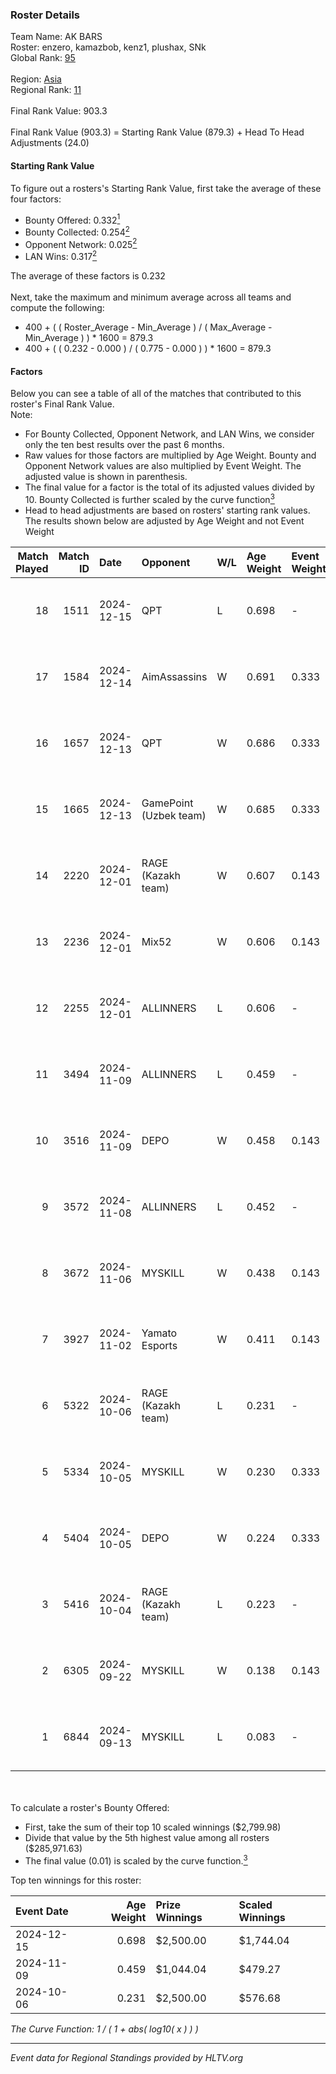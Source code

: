 ### Roster Details<br />
Team Name: AK BARS<br />
Roster: enzero, kamazbob, kenz1, plushax, SNk<br />
Global Rank: [95](../../standings_global_2025_02_28.md)<br />
<br />
Region: [Asia]( ../../standings_asia_2025_02_28.md)<br />
Regional Rank: [11]( ../../standings_asia_2025_02_28.md)<br />
<br />
Final Rank Value:  903.3<br />
<br />
Final Rank Value (903.3) = Starting Rank Value (879.3) + Head To Head Adjustments (24.0)<br />

#### Starting Rank Value<br />
To figure out a rosters's Starting Rank Value, first take the average of these four factors:<br />
- Bounty Offered: 0.332[<sup>1</sup>](#table2)
- Bounty Collected: 0.254[<sup>2</sup>](#table1)
- Opponent Network: 0.025[<sup>2</sup>](#table1)
- LAN Wins: 0.317[<sup>2</sup>](#table1)

The average of these factors is 0.232<br />
<br />
Next, take the maximum and minimum average across all teams and compute the following:<br />
- 400 + ( ( Roster_Average - Min_Average ) / ( Max_Average - Min_Average ) ) * 1600 = 879.3
- 400 + ( ( 0.232 - 0.000 ) / ( 0.775 - 0.000 ) ) * 1600 = 879.3


#### Factors<br />
Below you can see a table of all of the matches that contributed to this roster's Final Rank Value.<br />
Note:<br />

- For Bounty Collected, Opponent Network, and LAN Wins, we consider only the ten best results over the past 6 months.
- Raw values for those factors are multiplied by Age Weight. Bounty and Opponent Network values are also multiplied by Event Weight. The adjusted value is shown in parenthesis.
- The final value for a factor is the total of its adjusted values divided by 10. Bounty Collected is further scaled by the curve function[<sup>3</sup>](#curveFunction)
- Head to head adjustments are based on rosters' starting rank values. The results shown below are adjusted by Age Weight and not Event Weight
<span id="table1"></span><br />


| Match Played | Match ID | Date       | Opponent               | W/L | Age Weight | Event Weight | Bounty Collected | Opponent Network | LAN Wins  | H2H Adj. | Roster                                |
| -: | -: | :- | :- | :- | :- | :- | :- | :- | :- | -: | :- |
|           18 |     1511 | 2024-12-15 | QPT                    | L   | 0.698      | -            | -                | -                | -         |    -4.00 | enzero, kamazbob, kenz1, plushax, SNk |
|           17 |     1584 | 2024-12-14 | AimAssassins           | W   | 0.691      | 0.333        | 0.005 (0.001)    | 0.258 (0.059)    | 1 (0.691) |    13.78 | enzero, kamazbob, kenz1, plushax, SNk |
|           16 |     1657 | 2024-12-13 | QPT                    | W   | 0.686      | 0.333        | 0.036 (0.008)    | 0.376 (0.086)    | 1 (0.686) |    18.09 | enzero, kamazbob, kenz1, plushax, SNk |
|           15 |     1665 | 2024-12-13 | GamePoint (Uzbek team) | W   | 0.685      | 0.333        | -                | 0.042 (0.010)    | 1 (0.685) |     4.65 | enzero, kamazbob, kenz1, plushax, SNk |
|           14 |     2220 | 2024-12-01 | RAGE (Kazakh team)     | W   | 0.607      | 0.143        | 0.006 (0.001)    | 0.196 (0.017)    | 0 (0.000) |     8.86 | enzero, kamazbob, kenz1, plushax, SNk |
|           13 |     2236 | 2024-12-01 | Mix52                  | W   | 0.606      | 0.143        | 0.002 (0.000)    | 0.068 (0.006)    | 0 (0.000) |     7.37 | enzero, kamazbob, kenz1, plushax, SNk |
|           12 |     2255 | 2024-12-01 | ALLINNERS              | L   | 0.606      | -            | -                | -                | -         |   -13.04 | enzero, kamazbob, kenz1, plushax, SNk |
|           11 |     3494 | 2024-11-09 | ALLINNERS              | L   | 0.459      | -            | -                | -                | -         |    -9.62 | arun, enzero, kamazbob, kenz1, Yaqk   |
|           10 |     3516 | 2024-11-09 | DEPO                   | W   | 0.458      | 0.143        | 0.007 (0.000)    | 0.322 (0.021)    | 0 (0.000) |     5.89 | arun, enzero, kamazbob, kenz1, Yaqk   |
|            9 |     3572 | 2024-11-08 | ALLINNERS              | L   | 0.452      | -            | -                | -                | -         |    -9.72 | arun, enzero, kamazbob, kenz1, Yaqk   |
|            8 |     3672 | 2024-11-06 | MYSKILL                | W   | 0.438      | 0.143        | 0.003 (0.000)    | 0.140 (0.009)    | 0 (0.000) |     3.60 | arun, enzero, kamazbob, kenz1, Yaqk   |
|            7 |     3927 | 2024-11-02 | Yamato Esports         | W   | 0.411      | 0.143        | 0.000 (0.000)    | -                | 0 (0.000) |     1.55 | arun, enzero, kamazbob, kenz1, Yaqk   |
|            6 |     5322 | 2024-10-06 | RAGE (Kazakh team)     | L   | 0.231      | -            | -                | -                | -         |    -3.72 | enzero, kade0, kamazbob, kenz1, SNk   |
|            5 |     5334 | 2024-10-05 | MYSKILL                | W   | 0.230      | 0.333        | 0.003 (0.000)    | 0.140 (0.011)    | 1 (0.230) |     1.89 | enzero, kade0, kamazbob, kenz1, SNk   |
|            4 |     5404 | 2024-10-05 | DEPO                   | W   | 0.224      | 0.333        | 0.007 (0.001)    | 0.322 (0.024)    | 1 (0.224) |     2.85 | enzero, kade0, kamazbob, kenz1, SNk   |
|            3 |     5416 | 2024-10-04 | RAGE (Kazakh team)     | L   | 0.223      | -            | -                | -                | -         |    -3.64 | enzero, kade0, kamazbob, kenz1, SNk   |
|            2 |     6305 | 2024-09-22 | MYSKILL                | W   | 0.138      | 0.143        | 0.003 (0.000)    | 0.140 (0.003)    | -         |     1.14 | enzero, kade0, kamazbob, kenz1, SNk   |
|            1 |     6844 | 2024-09-13 | MYSKILL                | L   | 0.083      | -            | -                | -                | -         |    -1.94 | arun, enzero, kamazbob, kenz1, SNk    |

<br />
<span id="table2"></span><br />
To calculate a roster's Bounty Offered:<br />

- First, take the sum of their top 10 scaled winnings ($2,799.98)
- Divide that value by the 5th highest value among all rosters ($285,971.63)
- The final value (0.01) is scaled by the curve function.[<sup>3</sup>](#curveFunction)

Top ten winnings for this roster:<br />

| Event Date | Age Weight | Prize Winnings | Scaled Winnings |
| :- | -: | :- | :- |
| 2024-12-15 |      0.698 | $2,500.00      | $1,744.04       |
| 2024-11-09 |      0.459 | $1,044.04      | $479.27         |
| 2024-10-06 |      0.231 | $2,500.00      | $576.68         |


<span id="curveFunction"></span>_The Curve Function: 1 / ( 1 + abs( log10( x ) ) )_<br />

---
_Event data for Regional Standings provided by HLTV.org_<br />
